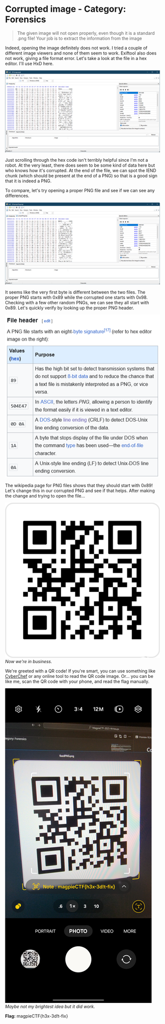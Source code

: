 # Corrupted image - Category: Forensics

> The given image will not open properly, even though it is a standard .png file! Your job is to extract the information from the image

Indeed, opening the image definitely does not work. I tried a couple of different image viewers and none of them seem to work. Exiftool also does not work, giving a file format error. Let's take a look at the file in a hex editor. I'll use HxD here.

![HxD screen showing the hexcode of the image](img/HxD_Initial.png)

Just scrolling through the hex code isn't terribly helpful since I'm not a robot. At the very least, there does seem to be some kind of data here but who knows how it's corrupted. At the end of the file, we can spot the IEND chunk (which should be present at the end of a PNG) so that is a good sign that it is indeed a PNG.

To compare, let's try opening a proper PNG file and see if we can see any differences.

![HxD showing the hexcode of a proper PNG file](img/HxD_anotherPNG.png)

It seems like the very first byte is different between the two files. The proper PNG starts with 0x89 while the corrupted one starts with 0x98. Checking with a few other random PNGs, we can see they all start with 0x89. Let's quickly verify by looking up the proper PNG header.

![Wikipedia page for PNG files, showing the file header section](img/PNG_Header.png)

The wikipedia page for PNG files shows that they should start with 0x89! Let's change this in our corrupted PNG and see if that helps. After making the change and trying to open the file...

![Showing what the fixed png file looks like](img/fixedPNG.png)
*Now we're in business.*

We're greeted with a QR code! If you're smart, you can use something like [CyberChef](https://gchq.github.io/CyberChef/) or any online tool to read the QR code image. Or... you can be like me, scan the QR code with your phone, and read the flag manually.

![Screenshot of the camera app on a Phone scanning the QR code](img/CameraQRCodeScanningBecauseItsFunny.png)
*Maybe not my brightest idea but it did work.*

**Flag:** magpieCTF{h3x-3d!t-fix}
